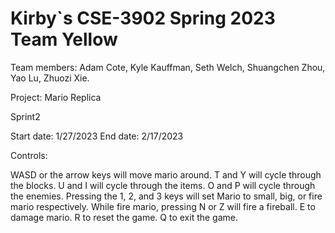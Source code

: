 # Kirby`s CSE-3902 Spring 2023 Team Yellow

Team members: Adam Cote, Kyle Kauffman, Seth Welch, Shuangchen Zhou, Yao Lu, Zhuozi Xie.

Project: Mario Replica

Sprint2

Start date: 1/27/2023
End date: 2/17/2023

Controls:

WASD or the arrow keys will move mario around.
T and Y will cycle through the blocks.
U and I will cycle through the items.
O and P will cycle through the enemies.
Pressing the 1, 2, and 3 keys will set Mario to small, big, or fire mario respectively.
While fire mario, pressing N or Z will fire a fireball.
E to damage mario.
R to reset the game.
Q to exit the game.

